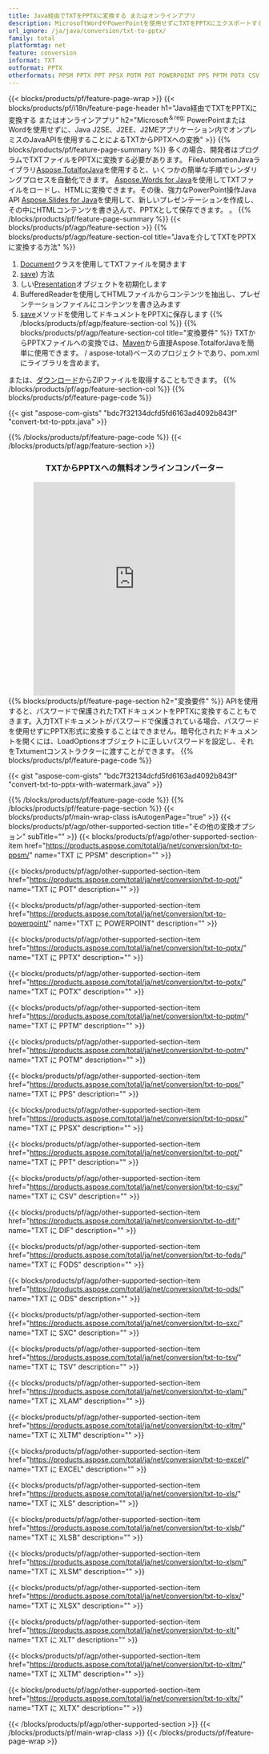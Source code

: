 ```yaml
---
title: Java経由でTXTをPPTXに変換する またはオンラインアプリ
description: MicrosoftWordやPowerPointを使用せずにTXTをPPTXにエクスポートするJavaAPI またはオンライン。コードを統合する前に、無料の POT から CSV へのオンライン コンバーターをすばやくテストします。 または無料のオンライン コンバーターを使用
url_ignore: /ja/java/conversion/txt-to-pptx/
family: total
platformtag: net
feature: conversion
informat: TXT
outformat: PPTX
otherformats: PPSM PPTX PPT PPSX POTM POT POWERPOINT PPS PPTM POTX CSV DIF FODS ODS SXC TSV XLAM XLTM EXCEL XLS XLSB XLSM XLSX XLT XLTM XLTX
---
```

{{< blocks/products/pf/feature-page-wrap >}}
{{< blocks/products/pf/i18n/feature-page-header h1="Java経由でTXTをPPTXに変換する またはオンラインアプリ" h2="Microsoft<sup>＆reg;</sup> PowerPointまたはWordを使用せずに、Java J2SE、J2EE、J2MEアプリケーション内でオンプレミスのJavaAPIを使用することによるTXTからPPTXへの変換" >}}
{{% blocks/products/pf/feature-page-summary %}}
多くの場合、開発者はプログラムでTXTファイルをPPTXに変換する必要があります。 FileAutomationJavaライブラリ[Aspose.TotalforJava](https://products.aspose.com/total/java/)を使用すると、いくつかの簡単な手順でレンダリングプロセスを自動化できます。 [Aspose.Words for Java](https://products.aspose.com/words/java/)を使用してTXTファイルをロードし、HTMLに変換できます。その後、強力なPowerPoint操作Java API [Aspose.Slides for Java](https://products.aspose.com/slides/java/)を使用して、新しいプレゼンテーションを作成し、その中にHTMLコンテンツを書き込んで、PPTXとして保存できます。 。
{{% /blocks/products/pf/feature-page-summary  %}}
{{< blocks/products/pf/agp/feature-section >}}
{{% blocks/products/pf/agp/feature-section-col title="Javaを介してTXTをPPTXに変換する方法" %}}
1. [Document](https://reference.aspose.com/words/java/com.aspose.words/Txtument)クラスを使用してTXTファイルを開きます
2. [save](https://reference.aspose.com/words/java/com.aspose.words/Txtument#save(java.lang.String,com.aspose.words.SaveOptions)を使用してTXTファイルをHTMLに変換します)) 方法
3. しい[Presentation](https://reference.aspose.com/slides/java/com.aspose.slides/Presentation)オブジェクトを初期化します
5. BufferedReaderを使用してHTMLファイルからコンテンツを抽出し、プレゼンテーションファイルにコンテンツを書き込みます
6. [save](https://reference.aspose.com/slides/java/com.aspose.slides/Presentation#save-java.io.OutputStream-int-)メソッドを使用してドキュメントをPPTXに保存します
{{% /blocks/products/pf/agp/feature-section-col %}}
{{% blocks/products/pf/agp/feature-section-col title="変換要件" %}}
TXTからPPTXファイルへの変換では、[Maven](https://repository.aspose.com/webapp/#/artifacts/browse/tree/General/repo/com/aspose)から直接Aspose.TotalforJavaを簡単に使用できます。 / aspose-total)ベースのプロジェクトであり、pom.xmlにライブラリを含めます。

または、[ダウンロード](https://releases.aspose.com/total/java)からZIPファイルを取得することもできます。
{{% /blocks/products/pf/agp/feature-section-col %}}
{{% blocks/products/pf/feature-page-code %}}

{{< gist "aspose-com-gists" "bdc7f32134dcfd5fd6163ad4092b843f" "convert-txt-to-pptx.java" >}}


{{% /blocks/products/pf/feature-page-code %}}
{{< /blocks/products/pf/agp/feature-section >}}

<div class="container-fluid agp-content bg-white aboutfile box-1 vh100 section nopbtm">
<div class=container>
<div class=row>
<div class="demobox tc col-md-12 padding-0" align="center">

<h3>TXTからPPTXへの無料オンラインコンバーター</h3>

<iframe style="border: none; height: 426px;" scrolling="no" src="https://total-conversion-app-65z5r2lp.qa.k8s.dynabic.com/?to=pptx&from=txt" id="child-iframe" width="80%"></iframe>

</div></div>
</div></div>
{{% blocks/products/pf/feature-page-section  h2="変換要件" %}}
APIを使用すると、パスワードで保護されたTXTドキュメントをPPTXに変換することもできます。入力TXTドキュメントがパスワードで保護されている場合、パスワードを使用せずにPPTX形式に変換することはできません。暗号化されたドキュメントを開くには、LoadOptionsオブジェクトに正しいパスワードを設定し、それをTxtumentコンストラクターに渡すことができます。  
{{% blocks/products/pf/feature-page-code %}}

{{< gist "aspose-com-gists" "bdc7f32134dcfd5fd6163ad4092b843f" "convert-txt-to-pptx-with-watermark.java" >}}

{{% /blocks/products/pf/feature-page-code  %}}
{{% /blocks/products/pf/feature-page-section %}}
{{< blocks/products/pf/main-wrap-class isAutogenPage="true" >}}
{{< blocks/products/pf/agp/other-supported-section title="その他の変換オプション" subTitle="" >}}
{{< blocks/products/pf/agp/other-supported-section-item href="https://products.aspose.com/total/ja/net/conversion/txt-to-ppsm/" name="TXT に PPSM" description="" >}}

{{< blocks/products/pf/agp/other-supported-section-item href="https://products.aspose.com/total/ja/net/conversion/txt-to-pot/" name="TXT に POT" description="" >}}

{{< blocks/products/pf/agp/other-supported-section-item href="https://products.aspose.com/total/ja/net/conversion/txt-to-powerpoint/" name="TXT に POWERPOINT" description="" >}}

{{< blocks/products/pf/agp/other-supported-section-item href="https://products.aspose.com/total/ja/net/conversion/txt-to-pptx/" name="TXT に PPTX" description="" >}}

{{< blocks/products/pf/agp/other-supported-section-item href="https://products.aspose.com/total/ja/net/conversion/txt-to-potx/" name="TXT に POTX" description="" >}}

{{< blocks/products/pf/agp/other-supported-section-item href="https://products.aspose.com/total/ja/net/conversion/txt-to-pptm/" name="TXT に PPTM" description="" >}}

{{< blocks/products/pf/agp/other-supported-section-item href="https://products.aspose.com/total/ja/net/conversion/txt-to-potm/" name="TXT に POTM" description="" >}}

{{< blocks/products/pf/agp/other-supported-section-item href="https://products.aspose.com/total/ja/net/conversion/txt-to-pps/" name="TXT に PPS" description="" >}}

{{< blocks/products/pf/agp/other-supported-section-item href="https://products.aspose.com/total/ja/net/conversion/txt-to-ppsx/" name="TXT に PPSX" description="" >}}

{{< blocks/products/pf/agp/other-supported-section-item href="https://products.aspose.com/total/ja/net/conversion/txt-to-ppt/" name="TXT に PPT" description="" >}}

{{< blocks/products/pf/agp/other-supported-section-item href="https://products.aspose.com/total/ja/net/conversion/txt-to-csv/" name="TXT に CSV" description="" >}}

{{< blocks/products/pf/agp/other-supported-section-item href="https://products.aspose.com/total/ja/net/conversion/txt-to-dif/" name="TXT に DIF" description="" >}}

{{< blocks/products/pf/agp/other-supported-section-item href="https://products.aspose.com/total/ja/net/conversion/txt-to-fods/" name="TXT に FODS" description="" >}}

{{< blocks/products/pf/agp/other-supported-section-item href="https://products.aspose.com/total/ja/net/conversion/txt-to-ods/" name="TXT に ODS" description="" >}}

{{< blocks/products/pf/agp/other-supported-section-item href="https://products.aspose.com/total/ja/net/conversion/txt-to-sxc/" name="TXT に SXC" description="" >}}

{{< blocks/products/pf/agp/other-supported-section-item href="https://products.aspose.com/total/ja/net/conversion/txt-to-tsv/" name="TXT に TSV" description="" >}}

{{< blocks/products/pf/agp/other-supported-section-item href="https://products.aspose.com/total/ja/net/conversion/txt-to-xlam/" name="TXT に XLAM" description="" >}}

{{< blocks/products/pf/agp/other-supported-section-item href="https://products.aspose.com/total/ja/net/conversion/txt-to-xltm/" name="TXT に XLTM" description="" >}}

{{< blocks/products/pf/agp/other-supported-section-item href="https://products.aspose.com/total/ja/net/conversion/txt-to-excel/" name="TXT に EXCEL" description="" >}}

{{< blocks/products/pf/agp/other-supported-section-item href="https://products.aspose.com/total/ja/net/conversion/txt-to-xls/" name="TXT に XLS" description="" >}}

{{< blocks/products/pf/agp/other-supported-section-item href="https://products.aspose.com/total/ja/net/conversion/txt-to-xlsb/" name="TXT に XLSB" description="" >}}

{{< blocks/products/pf/agp/other-supported-section-item href="https://products.aspose.com/total/ja/net/conversion/txt-to-xlsm/" name="TXT に XLSM" description="" >}}

{{< blocks/products/pf/agp/other-supported-section-item href="https://products.aspose.com/total/ja/net/conversion/txt-to-xlsx/" name="TXT に XLSX" description="" >}}

{{< blocks/products/pf/agp/other-supported-section-item href="https://products.aspose.com/total/ja/net/conversion/txt-to-xlt/" name="TXT に XLT" description="" >}}

{{< blocks/products/pf/agp/other-supported-section-item href="https://products.aspose.com/total/ja/net/conversion/txt-to-xltm/" name="TXT に XLTM" description="" >}}

{{< blocks/products/pf/agp/other-supported-section-item href="https://products.aspose.com/total/ja/net/conversion/txt-to-xltx/" name="TXT に XLTX" description="" >}}


{{< /blocks/products/pf/agp/other-supported-section >}}
{{< /blocks/products/pf/main-wrap-class >}}
{{< /blocks/products/pf/feature-page-wrap >}}